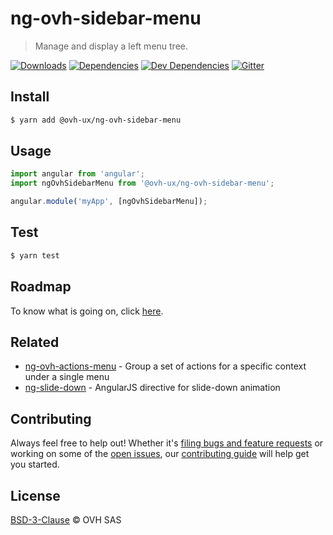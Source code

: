 # ng-ovh-sidebar-menu

> Manage and display a left menu tree.

[![Downloads](https://badgen.net/npm/dt/@ovh-ux/ng-ovh-sidebar-menu)](https://npmjs.com/package/@ovh-ux/ng-ovh-sidebar-menu) [![Dependencies](https://badgen.net/david/dep/ovh-ux/ng-ovh-sidebar-menu)](https://npmjs.com/package/@ovh-ux/ng-ovh-sidebar-menu?activeTab=dependencies) [![Dev Dependencies](https://badgen.net/david/dev/ovh-ux/ng-ovh-sidebar-menu)](https://npmjs.com/package/@ovh-ux/ng-ovh-sidebar-menu?activeTab=dependencies) [![Gitter](https://badgen.net/badge/gitter/ovh-ux/blue?icon=gitter)](https://gitter.im/ovh/ux)

## Install

```sh
$ yarn add @ovh-ux/ng-ovh-sidebar-menu
```

## Usage

```js
import angular from 'angular';
import ngOvhSidebarMenu from '@ovh-ux/ng-ovh-sidebar-menu';

angular.module('myApp', [ngOvhSidebarMenu]);
```

## Test

```sh
$ yarn test
```

## Roadmap

To know what is going on, click [here](./ROADMAP.md).

## Related

- [ng-ovh-actions-menu](https://github.com/ovh-ux/ng-ovh-actions-menu) - Group a set of actions for a specific context under a single menu
- [ng-slide-down](https://github.com/TheRusskiy/ng-slide-down) - AngularJS directive for slide-down animation

## Contributing

Always feel free to help out! Whether it's [filing bugs and feature requests](https://github.com/ovh-ux/ng-ovh-sidebar-menu/issues/new) or working on some of the [open issues](https://github.com/ovh-ux/ng-ovh-sidebar-menu/issues), our [contributing guide](CONTRIBUTING.md) will help get you started.

## License

[BSD-3-Clause](LICENSE) © OVH SAS
